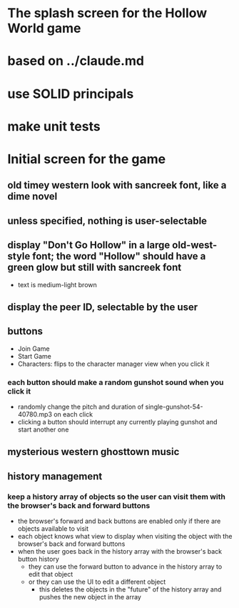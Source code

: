 # The splash screen for the Hollow World game
# based on ../claude.md
# use SOLID principals
# make unit tests

# Initial screen for the game
## old timey western look with sancreek font, like a dime novel
## unless specified, nothing is user-selectable
## display "Don't Go Hollow" in a large old-west-style font; the word "Hollow" should have a green glow but still with sancreek font
- text is medium-light brown
## display the peer ID, selectable by the user
## buttons
- Join Game
- Start Game
- Characters: flips to the character manager view when you click it
### each button should make a random gunshot sound when you click it
- randomly change the pitch and duration of single-gunshot-54-40780.mp3 on each click
- clicking a button should interrupt any currently playing gunshot and start another one
## mysterious western ghosttown music

## history management
### keep a history array of objects so the user can visit them with the browser's back and forward buttons
- the browser's forward and back buttons are enabled only if there are objects available to visit
- each object knows what view to display when visiting the object with the browser's back and forward buttons
- when the user goes back in the history array with the browser's back button history
  - they can use the forward button to advance in the history array to edit that object
  - or they can use the UI to edit a different object
    - this deletes the objects in the "future" of the history array and pushes the new object in the array
